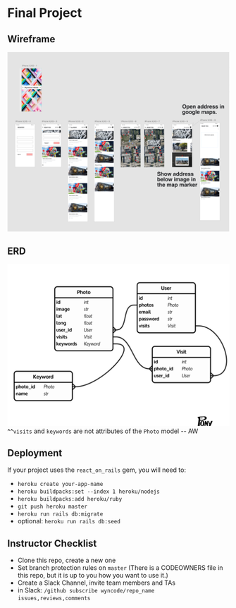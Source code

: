 # Final Project

## Wireframe

![Wireframe Example](readme_assets/wireframe.png)

## ERD

![ERD Example](readme_assets/erd.png)
^^`visits` and `keywords` are not attributes of the `Photo` model -- AW

## Deployment

If your project uses the `react_on_rails` gem, you will need to:

- `heroku create your-app-name`
- `heroku buildpacks:set --index 1 heroku/nodejs`
- `heroku buildpacks:add heroku/ruby`
- `git push heroku master`
- `heroku run rails db:migrate`
- optional: `heroku run rails db:seed`

## Instructor Checklist

- Clone this repo, create a new one
- Set branch protection rules on `master` (There is a CODEOWNERS file in this repo, but it is up to you how you want to use it.)
- Create a Slack Channel, invite team members and TAs
- in Slack: `/github subscribe wyncode/repo_name issues,reviews,comments`
